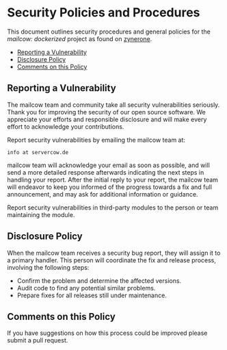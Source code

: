 # Security Policies and Procedures

This document outlines security procedures and general policies for the _mailcow: dockerized_ project as found on [zynerone](https://github.com/zynerorg/zynerone).

  * [Reporting a Vulnerability](#reporting-a-vulnerability)
  * [Disclosure Policy](#disclosure-policy)
  * [Comments on this Policy](#comments-on-this-policy)

## Reporting a Vulnerability 

The mailcow team and community take all security vulnerabilities
seriously. Thank you for improving the security of our open source 
software. We appreciate your efforts and responsible disclosure and will
make every effort to acknowledge your contributions.

Report security vulnerabilities by emailing the mailcow team at:
    
    info at servercow.de

mailcow team will acknowledge your email as soon as possible, and will
send a more detailed response afterwards indicating the next steps in 
handling your report. After the initial reply to your report, the mailcow
team will endeavor to keep you informed of the progress towards a fix and
full announcement, and may ask for additional information or guidance.

Report security vulnerabilities in third-party modules to the person or 
team maintaining the module.

## Disclosure Policy

When the mailcow team receives a security bug report, they will assign it
to a primary handler. This person will coordinate the fix and release
process, involving the following steps:

  * Confirm the problem and determine the affected versions.
  * Audit code to find any potential similar problems.
  * Prepare fixes for all releases still under maintenance.

## Comments on this Policy

If you have suggestions on how this process could be improved please submit a
pull request.

